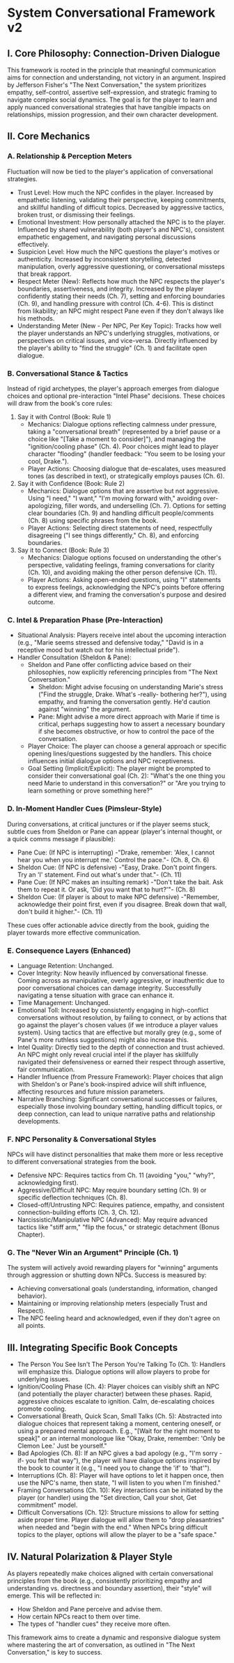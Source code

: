 # System Conversational Framework v2

## I. Core Philosophy: Connection-Driven Dialogue

This framework is rooted in the principle that meaningful communication aims for connection and understanding, not victory in an argument. Inspired by Jefferson Fisher's "The Next Conversation," the system prioritizes empathy, self-control, assertive self-expression, and strategic framing to navigate complex social dynamics. The goal is for the player to learn and apply nuanced conversational strategies that have tangible impacts on relationships, mission progression, and their own character development.

## II. Core Mechanics

### A. Relationship & Perception Meters

Fluctuation will now be tied to the player's application of conversational strategies.

- Trust Level: How much the NPC confides in the player. Increased by empathetic listening, validating their perspective, keeping commitments, and skillful handling of difficult topics. Decreased by aggressive tactics, broken trust, or dismissing their feelings.  
- Emotional Investment: How personally attached the NPC is to the player. Influenced by shared vulnerability (both player's and NPC's), consistent empathetic engagement, and navigating personal discussions effectively.  
- Suspicion Level: How much the NPC questions the player's motives or authenticity. Increased by inconsistent storytelling, detected manipulation, overly aggressive questioning, or conversational missteps that break rapport.  
- Respect Meter (New): Reflects how much the NPC respects the player's boundaries, assertiveness, and integrity. Increased by the player confidently stating their needs (Ch. 7), setting and enforcing boundaries (Ch. 9), and handling pressure with control (Ch. 4-6). This is distinct from likability; an NPC might respect Pane even if they don't always like his methods.  
- Understanding Meter (New - Per NPC, Per Key Topic): Tracks how well the player understands an NPC's underlying struggles, motivations, or perspectives on critical issues, and vice-versa. Directly influenced by the player's ability to "find the struggle" (Ch. 1) and facilitate open dialogue.

### B. Conversational Stance & Tactics

Instead of rigid archetypes, the player's approach emerges from dialogue choices and optional pre-interaction "Intel Phase" decisions. These choices will draw from the book's core rules:

1. Say it with Control (Book: Rule 1)  
   - Mechanics: Dialogue options reflecting calmness under pressure, taking a "conversational breath" (represented by a brief pause or a choice like "[Take a moment to consider]"), and managing the "ignition/cooling phase" (Ch. 4). Poor choices might lead to player character "flooding" (handler feedback: "You seem to be losing your cool, Drake.").  
   - Player Actions: Choosing dialogue that de-escalates, uses measured tones (as described in text), or strategically employs pauses (Ch. 6).  
2. Say it with Confidence (Book: Rule 2)  
   - Mechanics: Dialogue options that are assertive but not aggressive. Using "I need," "I want," "I'm moving forward with," avoiding over-apologizing, filler words, and underselling (Ch. 7). Options for setting clear boundaries (Ch. 9) and handling difficult people/comments (Ch. 8) using specific phrases from the book.  
   - Player Actions: Selecting direct statements of need, respectfully disagreeing ("I see things differently," Ch. 8), and enforcing boundaries.  
3. Say it to Connect (Book: Rule 3)  
   - Mechanics: Dialogue options focused on understanding the other's perspective, validating feelings, framing conversations for clarity (Ch. 10), and avoiding making the other person defensive (Ch. 11).  
   - Player Actions: Asking open-ended questions, using "I" statements to express feelings, acknowledging the NPC's points before offering a different view, and framing the conversation's purpose and desired outcome.

### C. Intel & Preparation Phase (Pre-Interaction)

- Situational Analysis: Players receive intel about the upcoming interaction (e.g., "Marie seems stressed and defensive today," "David is in a receptive mood but watch out for his intellectual pride").  
- Handler Consultation (Sheldon & Pane):  
  - Sheldon and Pane offer conflicting advice based on their philosophies, now explicitly referencing principles from "The Next Conversation."  
    - Sheldon: Might advise focusing on understanding Marie's stress ("Find the struggle, Drake. What's -really- bothering her?"), using empathy, and framing the conversation gently. He'd caution against "winning" the argument.  
    - Pane: Might advise a more direct approach with Marie if time is critical, perhaps suggesting how to assert a necessary boundary if she becomes obstructive, or how to control the pace of the conversation.  
  - Player Choice: The player can choose a general approach or specific opening lines/questions suggested by the handlers. This choice influences initial dialogue options and NPC receptiveness.  
  - Goal Setting (Implicit/Explicit): The player might be prompted to consider their conversational goal (Ch. 2): "What's the one thing you need Marie to understand in this conversation?" or "Are you trying to learn something or prove something here?"

### D. In-Moment Handler Cues (Pimsleur-Style)

During conversations, at critical junctures or if the player seems stuck, subtle cues from Sheldon or Pane can appear (player's internal thought, or a quick comms message if plausible):

- Pane Cue: (If NPC is interrupting) -"Drake, remember: 'Alex, I cannot hear you when you interrupt me.' Control the pace."- (Ch. 8, Ch. 6)  
- Sheldon Cue: (If NPC is defensive) -"Easy, Drake. Don't point fingers. Try an 'I' statement. Find out what's under that."- (Ch. 11)  
- Pane Cue: (If NPC makes an insulting remark) -"Don't take the bait. Ask them to repeat it. Or ask, 'Did you want that to hurt?'"- (Ch. 8)  
- Sheldon Cue: (If player is about to make NPC defensive) -"Remember, acknowledge their point first, even if you disagree. Break down that wall, don't build it higher."- (Ch. 11)

These cues offer actionable advice directly from the book, guiding the player towards more effective communication.

### E. Consequence Layers (Enhanced)

- Language Retention: Unchanged.  
- Cover Integrity: Now heavily influenced by conversational finesse. Coming across as manipulative, overly aggressive, or inauthentic due to poor conversational choices can damage integrity. Successfully navigating a tense situation with grace can enhance it.  
- Time Management: Unchanged.  
- Emotional Toll: Increased by consistently engaging in high-conflict conversations without resolution, by failing to connect, or by actions that go against the player's chosen values (if we introduce a player values system). Using tactics that are effective but morally grey (e.g., some of Pane's more ruthless suggestions) might also increase this.  
- Intel Quality: Directly tied to the depth of connection and trust achieved. An NPC might only reveal crucial intel if the player has skillfully navigated their defensiveness or earned their respect through assertive, fair communication.  
- Handler Influence (from Pressure Framework): Player choices that align with Sheldon's or Pane's book-inspired advice will shift influence, affecting resources and future mission parameters.  
- Narrative Branching: Significant conversational successes or failures, especially those involving boundary setting, handling difficult topics, or deep connection, can lead to unique narrative paths and relationship developments.

### F. NPC Personality & Conversational Styles

NPCs will have distinct personalities that make them more or less receptive to different conversational strategies from the book.

- Defensive NPC: Requires tactics from Ch. 11 (avoiding "you," "why?", acknowledging first).  
- Aggressive/Difficult NPC: May require boundary setting (Ch. 9) or specific deflection techniques (Ch. 8).  
- Closed-off/Untrusting NPC: Requires patience, empathy, and consistent connection-building efforts (Ch. 3, Ch. 12).  
- Narcissistic/Manipulative NPC (Advanced): May require advanced tactics like "stiff arm," "flip the focus," or strategic detachment (Bonus Chapter).

### G. The "Never Win an Argument" Principle (Ch. 1)

The system will actively avoid rewarding players for "winning" arguments through aggression or shutting down NPCs. Success is measured by:

- Achieving conversational goals (understanding, information, changed behavior).  
- Maintaining or improving relationship meters (especially Trust and Respect).  
- The NPC feeling heard and acknowledged, even if they don't agree on all points.

## III. Integrating Specific Book Concepts

- The Person You See Isn't The Person You're Talking To (Ch. 1): Handlers will emphasize this. Dialogue options will allow players to probe for underlying issues.  
- Ignition/Cooling Phase (Ch. 4): Player choices can visibly shift an NPC (and potentially the player character) between these phases. Rapid, aggressive choices escalate to ignition. Calm, de-escalating choices promote cooling.  
- Conversational Breath, Quick Scan, Small Talks (Ch. 5): Abstracted into dialogue choices that represent taking a moment, centering oneself, or using a prepared mental approach. E.g., "[Wait for the right moment to speak]" or an internal monologue like "Okay, Drake, remember: 'Only be Clemon Lee.' Just be yourself."  
- Bad Apologies (Ch. 8): If an NPC gives a bad apology (e.g., "I'm sorry -if- you felt that way"), the player will have dialogue options inspired by the book to counter it (e.g., "I need you to change the 'if' to 'that'").  
- Interruptions (Ch. 8): Player will have options to let it happen once, then use the NPC's name, then state, "I will listen to you when I'm finished."  
- Framing Conversations (Ch. 10): Key interactions can be initiated by the player (or handler) using the "Set direction, Call your shot, Get commitment" model.  
- Difficult Conversations (Ch. 12): Structure missions to allow for setting aside proper time. Player dialogue will allow them to "drop pleasantries" when needed and "begin with the end." When NPCs bring difficult topics to the player, options will allow the player to be a "safe space."

## IV. Natural Polarization & Player Style

As players repeatedly make choices aligned with certain conversational principles from the book (e.g., consistently prioritizing empathy and understanding vs. directness and boundary assertion), their "style" will emerge. This will be reflected in:

- How Sheldon and Pane perceive and advise them.  
- How certain NPCs react to them over time.  
- The types of "handler cues" they receive more often.

This framework aims to create a dynamic and responsive dialogue system where mastering the art of conversation, as outlined in "The Next Conversation," is key to success.

